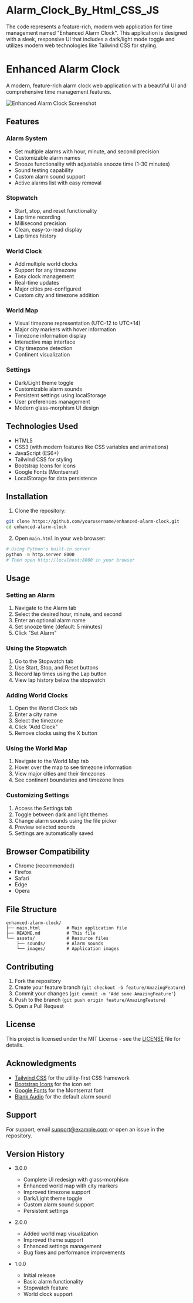 # Alarm_Clock_By_Html_CSS_JS
The code represents a feature-rich, modern web application for time management named "Enhanced Alarm Clock". This application is designed with a sleek, responsive UI that includes a dark/light mode toggle and utilizes modern web technologies like Tailwind CSS for styling.  

# Enhanced Alarm Clock

A modern, feature-rich alarm clock web application with a beautiful UI and comprehensive time management features.

![Enhanced Alarm Clock Screenshot](screenshot.png)

## Features

### Alarm System
- Set multiple alarms with hour, minute, and second precision
- Customizable alarm names
- Snooze functionality with adjustable snooze time (1-30 minutes)
- Sound testing capability
- Custom alarm sound support
- Active alarms list with easy removal

### Stopwatch
- Start, stop, and reset functionality
- Lap time recording
- Millisecond precision
- Clean, easy-to-read display
- Lap times history

### World Clock
- Add multiple world clocks
- Support for any timezone
- Easy clock management
- Real-time updates
- Major cities pre-configured
- Custom city and timezone addition

### World Map
- Visual timezone representation (UTC-12 to UTC+14)
- Major city markers with hover information
- Timezone information display
- Interactive map interface
- City timezone detection
- Continent visualization

### Settings
- Dark/Light theme toggle
- Customizable alarm sounds
- Persistent settings using localStorage
- User preferences management
- Modern glass-morphism UI design

## Technologies Used

- HTML5
- CSS3 (with modern features like CSS variables and animations)
- JavaScript (ES6+)
- Tailwind CSS for styling
- Bootstrap Icons for icons
- Google Fonts (Montserrat)
- LocalStorage for data persistence

## Installation

1. Clone the repository:
```bash
git clone https://github.com/yourusername/enhanced-alarm-clock.git
cd enhanced-alarm-clock
```

2. Open `main.html` in your web browser:
```bash
# Using Python's built-in server
python -m http.server 8000
# Then open http://localhost:8000 in your browser
```

## Usage

### Setting an Alarm
1. Navigate to the Alarm tab
2. Select the desired hour, minute, and second
3. Enter an optional alarm name
4. Set snooze time (default: 5 minutes)
5. Click "Set Alarm"

### Using the Stopwatch
1. Go to the Stopwatch tab
2. Use Start, Stop, and Reset buttons
3. Record lap times using the Lap button
4. View lap history below the stopwatch

### Adding World Clocks
1. Open the World Clock tab
2. Enter a city name
3. Select the timezone
4. Click "Add Clock"
5. Remove clocks using the X button

### Using the World Map
1. Navigate to the World Map tab
2. Hover over the map to see timezone information
3. View major cities and their timezones
4. See continent boundaries and timezone lines

### Customizing Settings
1. Access the Settings tab
2. Toggle between dark and light themes
3. Change alarm sounds using the file picker
4. Preview selected sounds
5. Settings are automatically saved

## Browser Compatibility

- Chrome (recommended)
- Firefox
- Safari
- Edge
- Opera

## File Structure

```
enhanced-alarm-clock/
├── main.html          # Main application file
├── README.md          # This file
└── assets/            # Resource files
    ├── sounds/        # Alarm sounds
    └── images/        # Application images
```

## Contributing

1. Fork the repository
2. Create your feature branch (`git checkout -b feature/AmazingFeature`)
3. Commit your changes (`git commit -m 'Add some AmazingFeature'`)
4. Push to the branch (`git push origin feature/AmazingFeature`)
5. Open a Pull Request

## License

This project is licensed under the MIT License - see the [LICENSE](LICENSE) file for details.

## Acknowledgments

- [Tailwind CSS](https://tailwindcss.com/) for the utility-first CSS framework
- [Bootstrap Icons](https://icons.getbootstrap.com/) for the icon set
- [Google Fonts](https://fonts.google.com/) for the Montserrat font
- [Blank Audio](https://github.com/anars/blank-audio) for the default alarm sound

## Support

For support, email support@example.com or open an issue in the repository.

## Version History

- 3.0.0
  - Complete UI redesign with glass-morphism
  - Enhanced world map with city markers
  - Improved timezone support
  - Dark/Light theme toggle
  - Custom alarm sound support
  - Persistent settings

- 2.0.0
  - Added world map visualization
  - Improved theme support
  - Enhanced settings management
  - Bug fixes and performance improvements

- 1.0.0
  - Initial release
  - Basic alarm functionality
  - Stopwatch feature
  - World clock support
